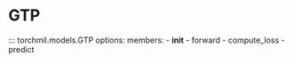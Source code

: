 # GTP

::: torchmil.models.GTP
    options:
        members:
            - __init__
            - forward
            - compute_loss
            - predict